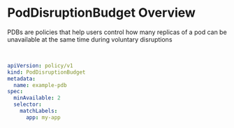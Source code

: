 # PodDisruptionBudget Overview

PDBs are policies that help users control how many replicas of a pod can be unavailable at the same time during voluntary disruptions

<br>

```YAML
apiVersion: policy/v1
kind: PodDisruptionBudget
metadata:
  name: example-pdb
spec:
  minAvailable: 2
  selector:
    matchLabels:
      app: my-app
```